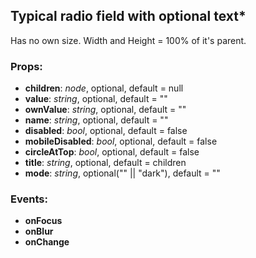 ## **Typical radio field with optional text\***

Has no own size. Width and Height = 100% of it's parent.

### Props:

- **children**: _node_, optional, default = null
- **value**: _string_, optional, default = ""
- **ownValue**: _string_, optional, default = ""
- **name**: _string_, optional, default = ""
- **disabled**: _bool_, optional, default = false
- **mobileDisabled**: _bool_, optional, default = false
- **circleAtTop**: _bool_, optional, default = false
- **title**: _string_, optional, default = children
- **mode**: _string_, optional("" || "dark"), default = ""

### Events:

- **onFocus**
- **onBlur**
- **onChange**
